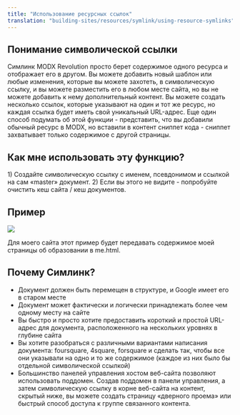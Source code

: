 ```yaml
---
title: "Использование ресурсных ссылок"
translation: "building-sites/resources/symlink/using-resource-symlinks"
---
```


## Понимание символической ссылки

Симлинк MODX Revolution просто берет содержимое одного ресурса и отображает его в другом. Вы можете добавить новый шаблон или любые изменения, которые вы можете захотеть, в символическую ссылку, и вы можете разместить его в любом месте сайта, но вы не можете добавить к нему дополнительный контент. Вы можете создать несколько ссылок, которые указывают на один и тот же ресурс, но каждая ссылка будет иметь свой уникальный URL-адрес. Еще один способ подумать об этой функции - представить, что вы добавили обычный ресурс в MODX, но вставили в контент сниппет кода - сниппет захватывает только содержимое с другой страницы.

## Как мне использовать эту функцию?

1\) Создайте символическую ссылку с именем, псевдонимом и ссылкой на сам «master» документ.
2\) Если вы этого не видите - попробуйте очистить кеш сайта / кеш документов.

## Пример

![](/2.x/en/building-sites/resources/revolution_symlink.png)

Для моего сайта этот пример будет передавать содержимое моей страницы об образовании в me.html.

## Почему Симлинк?

- Документ должен быть перемещен в структуре, и Google имеет его в старом месте
- Документ может фактически и логически принадлежать более чем одному месту на сайте
- Вы быстро и просто хотите предоставить короткий и простой URL-адрес для документа, расположенного на нескольких уровнях в глубине сайта
- Вы хотите разобраться с различными вариантами написания документа: foursquare, 4square, forsquare и сделать так, чтобы все они указывали на одно и то же содержимое (каждое из них было бы отдельной символической ссылкой)
- Большинство панелей управления хостом веб-сайта позволяют использовать поддомен. Создав поддомен в панели управления, а затем символическую ссылку в корне веб-сайта на контент, скрытый ниже, вы можете создать страницу «дверного проема» или быстрый способ доступа к группе связанного контента.
